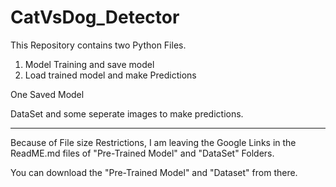 # CatVsDog_Detector

This Repository contains two Python Files.
1. Model Training and save model
2. Load trained model and make Predictions


One Saved Model

DataSet and some seperate images to make predictions.

-----------------------------------------------------------------------------------

Because of File size Restrictions, I am leaving the Google Links in the ReadME.md files of "Pre-Trained Model" and "DataSet" Folders.

You can download the "Pre-Trained Model" and "Dataset" from there.
